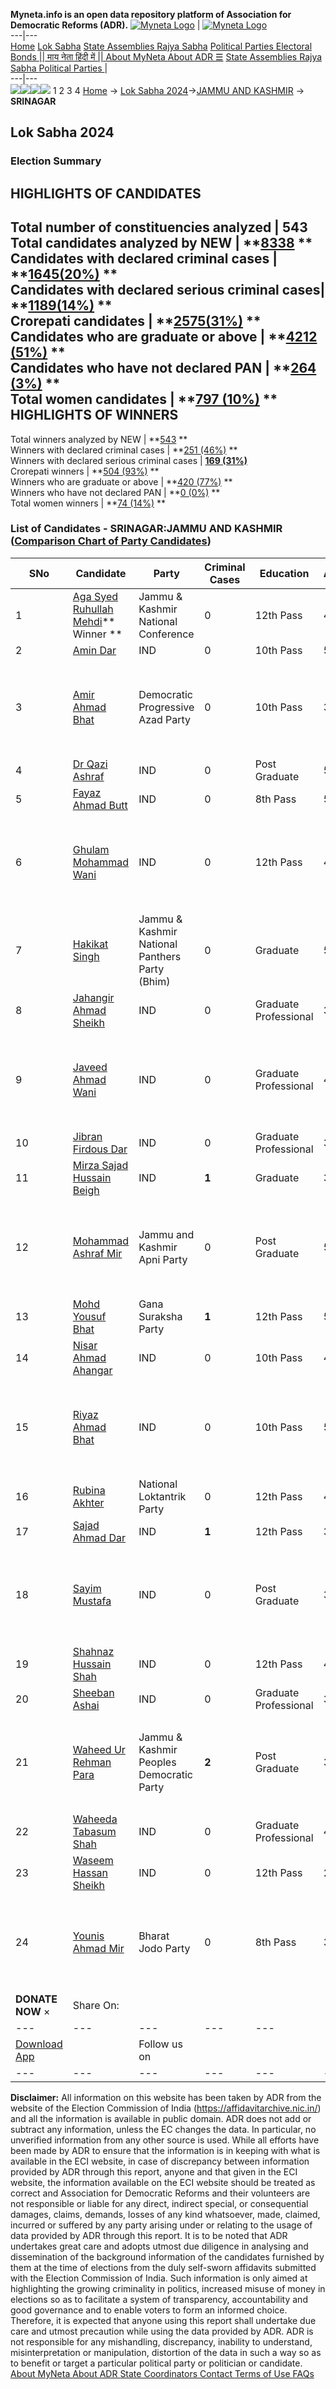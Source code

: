 **Myneta.info is an open data repository platform of Association for Democratic Reforms (ADR).**
[![Myneta Logo](https://www.myneta.info/lib/img/myneta-logo.png)](https://www.myneta.info/) | [![Myneta Logo](https://www.myneta.info/lib/img/adr-logo.png)](https://adrindia.org)  
---|---  
[Home](https://www.myneta.info/) [Lok Sabha](https://www.myneta.info/#ls "Lok Sabha") [ State Assemblies ](https://www.myneta.info/#sa "State Assemblies") [Rajya Sabha](https://www.myneta.info/#rs "Rajya Sabha") [Political Parties ](https://www.myneta.info/party "Political Parties") [ Electoral Bonds ](https://www.myneta.info/electoral_bonds "Electoral Bonds") [ || माय नेता हिंदी में || ](https://translate.google.co.in/translate?prev=hp&hl=en&js=y&u=www.myneta.info&sl=en&tl=hi&history_state0=) [ About MyNeta ](https://adrindia.org/content/about-myneta) [ About ADR ](https://adrindia.org/about-adr/who-we-are) [☰](javascript:void\(0\))
[ State Assemblies ](https://www.myneta.info/#sa "State Assemblies") [ Rajya Sabha ](https://www.myneta.info/#rs "Rajya Sabha") [ Political Parties ](https://www.myneta.info/party "Political Parties")
|   
---|---  
![](https://www.myneta.info/lib/img/banner/banner-1.png)![](https://www.myneta.info/lib/img/banner/banner-2.png)![](https://www.myneta.info/lib/img/banner/banner-3.png)![](https://www.myneta.info/lib/img/banner/banner-4.png)
1  2  3  4 
[Home](https://www.myneta.info/) → [Lok Sabha 2024](https://www.myneta.info/LokSabha2024/)→[JAMMU AND KASHMIR](https://www.myneta.info/LokSabha2024/index.php?action=show_constituencies&state_id=14) → **SRINAGAR**
### 
## Lok Sabha 2024
###  Election Summary 
HIGHLIGHTS OF CANDIDATES  
---  
Total number of constituencies analyzed |  543   
Total candidates analyzed by NEW | **[8338](https://www.myneta.info/LokSabha2024/index.php?action=summary&subAction=candidates_analyzed&sort=candidate#summary) **  
Candidates with declared criminal cases | **[1645(20%)](https://www.myneta.info/LokSabha2024/index.php?action=summary&subAction=crime&sort=candidate#summary) **  
Candidates with declared serious criminal cases| **[1189(14%)](https://www.myneta.info/LokSabha2024/index.php?action=summary&subAction=serious_crime&sort=candidate#summary) **  
Crorepati candidates | **[2575(31%)](https://www.myneta.info/LokSabha2024/index.php?action=summary&subAction=crorepati&sort=candidate#summary) **  
Candidates who are graduate or above | **[4212 (51%)](https://www.myneta.info/LokSabha2024/index.php?action=summary&subAction=education&sort=candidate#summary) **  
Candidates who have not declared PAN | **[264 (3%)](https://www.myneta.info/LokSabha2024/index.php?action=summary&subAction=without_pan&sort=candidate#summary) **  
Total women candidates | **[797 (10%)](https://www.myneta.info/LokSabha2024/index.php?action=summary&subAction=women_candidate&sort=candidate#summary) **  
HIGHLIGHTS OF WINNERS  
---  
Total winners analyzed by NEW | **[543](https://www.myneta.info/LokSabha2024/index.php?action=summary&subAction=winner_analyzed&sort=candidate#summary) **  
Winners with declared criminal cases | **[251 (46%)](https://www.myneta.info/LokSabha2024/index.php?action=summary&subAction=winner_crime&sort=candidate#summary) **  
Winners with declared serious criminal cases | **[169 (31%)](https://www.myneta.info/LokSabha2024/index.php?action=summary&subAction=winner_serious_crime&sort=candidate#summary)**  
Crorepati winners | **[504 (93%)](https://www.myneta.info/LokSabha2024/index.php?action=summary&subAction=winner_crorepati&sort=candidate#summary) **  
Winners who are graduate or above | **[420 (77%)](https://www.myneta.info/LokSabha2024/index.php?action=summary&subAction=winner_education&sort=candidate#summary) **  
Winners who have not declared PAN | **[0 (0%)](https://www.myneta.info/LokSabha2024/index.php?action=summary&subAction=winner_without_pan&sort=candidate#summary) **  
Total women winners | **[74 (14%)](https://www.myneta.info/LokSabha2024/index.php?action=summary&subAction=winner_women&sort=candidate#summary) **  
### List of Candidates - SRINAGAR:JAMMU AND KASHMIR ([Comparison Chart of Party Candidates](https://www.myneta.info/LokSabha2024/comparisonchart.php?constituency_id=158))
SNo | Candidate| Party| Criminal Cases| Education| Age| Total Assets| Liabilities  
---|---|---|---|---|---|---|---  
1  | [Aga Syed Ruhullah Mehdi](https://www.myneta.info/LokSabha2024/candidate.php?candidate_id=6318)** Winner ** | Jammu & Kashmir National Conference | 0 | 12th Pass| 46 | Rs 3,57,93,000 ~ 3 Crore+ | Rs 4,38,000 ~ 4 Lacs+  
2  | [Amin Dar](https://www.myneta.info/LokSabha2024/candidate.php?candidate_id=6338) | IND | 0 | 10th Pass| 55 | Rs 2,00,30,000 ~ 2 Crore+ | Rs 0 ~   
3  | [Amir Ahmad Bhat](https://www.myneta.info/LokSabha2024/candidate.php?candidate_id=6307) | Democratic Progressive Azad Party | 0 | 10th Pass| 34 | ![](https://myneta.info/image_v2.php?myneta_folder=LokSabha2024&candidate_id=6307&col=ta) | ![](https://myneta.info/image_v2.php?myneta_folder=LokSabha2024&candidate_id=6307&col=lia)  
4  | [Dr Qazi Ashraf](https://www.myneta.info/LokSabha2024/candidate.php?candidate_id=6308) | IND | 0 | Post Graduate| 55 | Rs 15,01,82,000 ~ 15 Crore+ | Rs 1,30,00,000 ~ 1 Crore+  
5  | [Fayaz Ahmad Butt](https://www.myneta.info/LokSabha2024/candidate.php?candidate_id=6323) | IND | 0 | 8th Pass| 52 | Rs 50,39,670 ~ 50 Lacs+ | Rs 56,50,788 ~ 56 Lacs+  
6  | [Ghulam Mohammad Wani](https://www.myneta.info/LokSabha2024/candidate.php?candidate_id=6320) | IND | 0 | 12th Pass| 49 | ![](https://myneta.info/image_v2.php?myneta_folder=LokSabha2024&candidate_id=6320&col=ta) | ![](https://myneta.info/image_v2.php?myneta_folder=LokSabha2024&candidate_id=6320&col=lia)  
7  | [Hakikat Singh](https://www.myneta.info/LokSabha2024/candidate.php?candidate_id=6316) | Jammu & Kashmir National Panthers Party (Bhim) | 0 | Graduate| 55 | Rs 26,00,00,000 ~ 26 Crore+ | Rs 10,00,000 ~ 10 Lacs+  
8  | [Jahangir Ahmad Sheikh](https://www.myneta.info/LokSabha2024/candidate.php?candidate_id=6300) | IND | 0 | Graduate Professional| 30 | Rs 4,320 ~ 4 Thou+ | Rs 0 ~   
9  | [Javeed Ahmad Wani](https://www.myneta.info/LokSabha2024/candidate.php?candidate_id=6301) | IND | 0 | Graduate Professional| 45 | ![](https://myneta.info/image_v2.php?myneta_folder=LokSabha2024&candidate_id=6301&col=ta) | ![](https://myneta.info/image_v2.php?myneta_folder=LokSabha2024&candidate_id=6301&col=lia)  
10  | [Jibran Firdous Dar](https://www.myneta.info/LokSabha2024/candidate.php?candidate_id=6341) | IND | 0 | Graduate Professional| 33 | Rs 50,000 ~ 50 Thou+ | Rs 1,75,000 ~ 1 Lacs+  
11  | [Mirza Sajad Hussain Beigh](https://www.myneta.info/LokSabha2024/candidate.php?candidate_id=6342) | IND | **1** | Graduate| 34 | Rs 8,00,000 ~ 8 Lacs+ | Rs 0 ~   
12  | [Mohammad Ashraf Mir](https://www.myneta.info/LokSabha2024/candidate.php?candidate_id=6337) | Jammu and Kashmir Apni Party | 0 | Post Graduate| 52 | ![](https://myneta.info/image_v2.php?myneta_folder=LokSabha2024&candidate_id=6337&col=ta) | ![](https://myneta.info/image_v2.php?myneta_folder=LokSabha2024&candidate_id=6337&col=lia)  
13  | [Mohd Yousuf Bhat](https://www.myneta.info/LokSabha2024/candidate.php?candidate_id=6304) | Gana Suraksha Party | **1** | 12th Pass| 59 | Rs 1,16,90,000 ~ 1 Crore+ | Rs 0 ~   
14  | [Nisar Ahmad Ahangar](https://www.myneta.info/LokSabha2024/candidate.php?candidate_id=6343) | IND | 0 | 10th Pass| 44 | Rs 4,20,000 ~ 4 Lacs+ | Rs 0 ~   
15  | [Riyaz Ahmad Bhat](https://www.myneta.info/LokSabha2024/candidate.php?candidate_id=6325) | IND | 0 | 10th Pass| 51 | ![](https://myneta.info/image_v2.php?myneta_folder=LokSabha2024&candidate_id=6325&col=ta) | ![](https://myneta.info/image_v2.php?myneta_folder=LokSabha2024&candidate_id=6325&col=lia)  
16  | [Rubina Akhter](https://www.myneta.info/LokSabha2024/candidate.php?candidate_id=6324) | National Loktantrik Party | 0 | 12th Pass| 40 | Rs 20,000 ~ 20 Thou+ | Rs 0 ~   
17  | [Sajad Ahmad Dar](https://www.myneta.info/LokSabha2024/candidate.php?candidate_id=6299) | IND | **1** | 12th Pass| 33 | Rs 7,52,500 ~ 7 Lacs+ | Rs 0 ~   
18  | [Sayim Mustafa](https://www.myneta.info/LokSabha2024/candidate.php?candidate_id=6322) | IND | 0 | Post Graduate| 36 | ![](https://myneta.info/image_v2.php?myneta_folder=LokSabha2024&candidate_id=6322&col=ta) | ![](https://myneta.info/image_v2.php?myneta_folder=LokSabha2024&candidate_id=6322&col=lia)  
19  | [Shahnaz Hussain Shah](https://www.myneta.info/LokSabha2024/candidate.php?candidate_id=6340) | IND | 0 | 12th Pass| 44 | Rs 40,00,000 ~ 40 Lacs+ | Rs 5,00,000 ~ 5 Lacs+  
20  | [Sheeban Ashai](https://www.myneta.info/LokSabha2024/candidate.php?candidate_id=6344) | IND | 0 | Graduate Professional| 33 | Rs 49,000 ~ 49 Thou+ | Rs 0 ~   
21  | [Waheed Ur Rehman Para](https://www.myneta.info/LokSabha2024/candidate.php?candidate_id=6326) | Jammu & Kashmir Peoples Democratic Party | **2** | Post Graduate| 36 | ![](https://myneta.info/image_v2.php?myneta_folder=LokSabha2024&candidate_id=6326&col=ta) | ![](https://myneta.info/image_v2.php?myneta_folder=LokSabha2024&candidate_id=6326&col=lia)  
22  | [Waheeda Tabasum Shah](https://www.myneta.info/LokSabha2024/candidate.php?candidate_id=6370) | IND | 0 | Graduate Professional| 49 | Rs 1,00,00,000 ~ 1 Crore+ | Rs 0 ~   
23  | [Waseem Hassan Sheikh](https://www.myneta.info/LokSabha2024/candidate.php?candidate_id=6321) | IND | 0 | 12th Pass| 28 | Rs 2,40,000 ~ 2 Lacs+ | Rs 0 ~   
24  | [Younis Ahmad Mir](https://www.myneta.info/LokSabha2024/candidate.php?candidate_id=6339) | Bharat Jodo Party | 0 | 8th Pass| 34 | ![](https://myneta.info/image_v2.php?myneta_folder=LokSabha2024&candidate_id=6339&col=ta) | ![](https://myneta.info/image_v2.php?myneta_folder=LokSabha2024&candidate_id=6339&col=lia)  
|  **DONATE NOW** × |  Share On:  | [](https://api.whatsapp.com/send?text=https%3A%2F%2Fmyneta.info%2Fpunjab2022%2Findex.php%3Faction%3Dshow_constituencies%26state_id%3D19) | [](https://www.facebook.com/sharer/sharer.php?u=https%3A%2F%2Fmyneta.info%2Fpunjab2022%2Findex.php%3Faction%3Dshow_constituencies%26state_id%3D19) | [](https://twitter.com/share?url=https%3A%2F%2Fmyneta.info%2Fpunjab2022%2Findex.php%3Faction%3Dshow_constituencies%26state_id%3D19)  
---|---|---|---|---  
| [ Download App ](https://play.google.com/store/apps/details?id=com.webrosoft.myneta1&pcampaignid=pcampaignidMKT-Other-global-all-co-prtnr-py-PartBadge-Mar2515-1) | [](https://play.google.com/store/apps/details?id=com.webrosoft.myneta1&pcampaignid=pcampaignidMKT-Other-global-all-co-prtnr-py-PartBadge-Mar2515-1) |  Follow us on  | [](https://www.facebook.com/adrindia.org/) | [](https://twitter.com/adrspeaks) | [](https://groups.google.com/g/national-election-watch?hl=en&pli=1) | [](https://www.instagram.com/adrspeaks/) | [](https://www.youtube.com/user/adrspeaks) | [](https://sharechat.com/profile/adrspeaks)  
---|---|---|---|---|---|---|---|---  
**Disclaimer:** All information on this website has been taken by ADR from the website of the Election Commission of India (https://affidavitarchive.nic.in/) and all the information is available in public domain. ADR does not add or subtract any information, unless the EC changes the data. In particular, no unverified information from any other source is used. While all efforts have been made by ADR to ensure that the information is in keeping with what is available in the ECI website, in case of discrepancy between information provided by ADR through this report, anyone and that given in the ECI website, the information available on the ECI website should be treated as correct and Association for Democratic Reforms and their volunteers are not responsible or liable for any direct, indirect special, or consequential damages, claims, demands, losses of any kind whatsoever, made, claimed, incurred or suffered by any party arising under or relating to the usage of data provided by ADR through this report. It is to be noted that ADR undertakes great care and adopts utmost due diligence in analysing and dissemination of the background information of the candidates furnished by them at the time of elections from the duly self-sworn affidavits submitted with the Election Commission of India. Such information is only aimed at highlighting the growing criminality in politics, increased misuse of money in elections so as to facilitate a system of transparency, accountability and good governance and to enable voters to form an informed choice. Therefore, it is expected that anyone using this report shall undertake due care and utmost precaution while using the data provided by ADR. ADR is not responsible for any mishandling, discrepancy, inability to understand, misinterpretation or manipulation, distortion of the data in such a way so as to benefit or target a particular political party or politician or candidate. 
[ About MyNeta ](https://adrindia.org/content/about-myneta) [ About ADR ](https://adrindia.org/about-adr/who-we-are) [ State Coordinators ](https://adrindia.org/about-adr/state-coordinators) [ Contact ](https://adrindia.org/contact-us) [ Terms of Use ](https://adrindia.org/content/adr-terms-use) [ FAQs ](https://adrindia.org/content/faqs)
